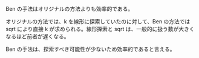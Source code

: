 Ben の手法はオリジナルの方法よりも効率的である。

オリジナルの方法では、k を線形に探索していたのに対して、Ben の方法では sqrt により直接 k が求められる。線形探索と sqrt は、一般的に扱う数が大きくなるほど前者が遅くなる。

Ben の手法は、探索すべき可能性が少ないため効率的であると言える。
